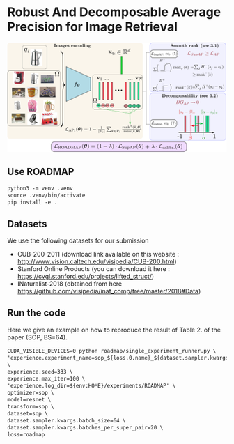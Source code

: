 # Robust And Decomposable Average Precision for Image Retrieval

![outline](https://github.com/elias-ramzi/ROADMAP/blob/clean_repo/picture/outline.png)

## Use ROADMAP

```
python3 -m venv .venv
source .venv/bin/activate
pip install -e .
```


## Datasets

We use the following datasets for our submission

- CUB-200-2011 (download link available on this website : http://www.vision.caltech.edu/visipedia/CUB-200.html)
- Stanford Online Products (you can download it here : https://cvgl.stanford.edu/projects/lifted_struct/)
- INaturalist-2018 (obtained from here https://github.com/visipedia/inat_comp/tree/master/2018#Data)


## Run the code

Here we give an example on how to reproduce the result of Table 2. of the paper (SOP, BS=64).

```
CUDA_VISIBLE_DEVICES=0 python roadmap/single_experiment_runner.py \
'experience.experiment_name=sop_${loss.0.name}_${dataset.sampler.kwargs.batch_size}' \
experience.seed=333 \
experience.max_iter=100 \
'experience.log_dir=${env:HOME}/experiments/ROADMAP' \
optimizer=sop \
model=resnet \
transform=sop \
dataset=sop \
dataset.sampler.kwargs.batch_size=64 \
dataset.sampler.kwargs.batches_per_super_pair=20 \
loss=roadmap
```
